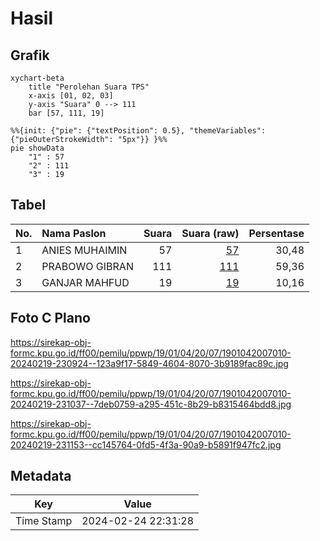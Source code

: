 # Hasil

## Grafik

```mermaid
xychart-beta
    title "Perolehan Suara TPS"
    x-axis [01, 02, 03]
    y-axis "Suara" 0 --> 111
    bar [57, 111, 19]
```

```mermaid
%%{init: {"pie": {"textPosition": 0.5}, "themeVariables": {"pieOuterStrokeWidth": "5px"}} }%%
pie showData
    "1" : 57
    "2" : 111
    "3" : 19
```

## Tabel

| No. | Nama Paslon    | Suara | Suara (raw) | Persentase |
|:--- |:-------------- | -----:| -----------:| ----------:|
| 1   | ANIES MUHAIMIN | 57    | [57][p-1]   | 30,48      |
| 2   | PRABOWO GIBRAN | 111   | [111][p-2]  | 59,36      |
| 3   | GANJAR MAHFUD  | 19    | [19][p-3]   | 10,16      |


[p-1]: https://github.com/gigit-pemilu/pemilu-2024-19-kepulauan-bangka-belitung/blob/main/pilpres/hitung-suara/sub/19-kepulauan-bangka-belitung/sub/01-bangka/sub/04-mendo-barat/sub/2007-kace/sub/010-tps/sub/paslon-1.txt
[p-2]: https://github.com/gigit-pemilu/pemilu-2024-19-kepulauan-bangka-belitung/blob/main/pilpres/hitung-suara/sub/19-kepulauan-bangka-belitung/sub/01-bangka/sub/04-mendo-barat/sub/2007-kace/sub/010-tps/sub/paslon-2.txt
[p-3]: https://github.com/gigit-pemilu/pemilu-2024-19-kepulauan-bangka-belitung/blob/main/pilpres/hitung-suara/sub/19-kepulauan-bangka-belitung/sub/01-bangka/sub/04-mendo-barat/sub/2007-kace/sub/010-tps/sub/paslon-3.txt

## Foto C Plano

https://sirekap-obj-formc.kpu.go.id/ff00/pemilu/ppwp/19/01/04/20/07/1901042007010-20240219-230924--123a9f17-5849-4604-8070-3b9189fac89c.jpg

https://sirekap-obj-formc.kpu.go.id/ff00/pemilu/ppwp/19/01/04/20/07/1901042007010-20240219-231037--7deb0759-a295-451c-8b29-b8315464bdd8.jpg

https://sirekap-obj-formc.kpu.go.id/ff00/pemilu/ppwp/19/01/04/20/07/1901042007010-20240219-231153--cc145764-0fd5-4f3a-90a9-b5891f947fc2.jpg


## Metadata

| Key        | Value               |
| ---------- | ------------------- |
| Time Stamp | 2024-02-24 22:31:28 |



